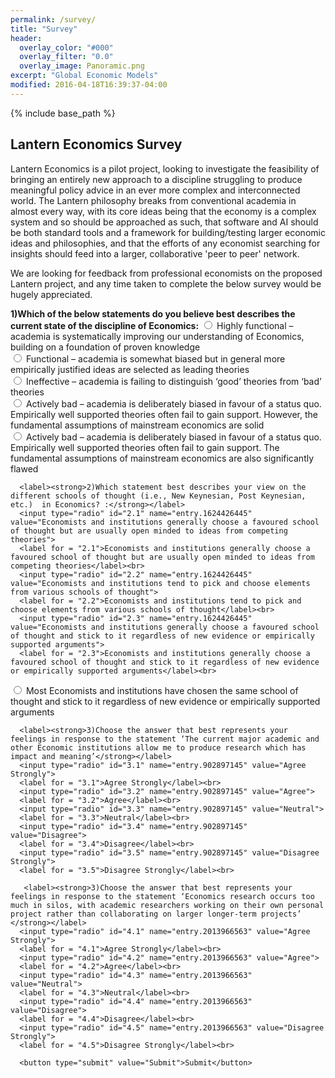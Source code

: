 ```yaml
---
permalink: /survey/
title: "Survey"
header:
  overlay_color: "#000"
  overlay_filter: "0.0"
  overlay_image: Panoramic.png
excerpt: "Global Economic Models"
modified: 2016-04-18T16:39:37-04:00
---
```


{% include base_path %}

## Lantern Economics Survey 

Lantern Economics is a pilot project, looking to investigate the feasibility of bringing an entirely new approach to a discipline struggling to produce meaningful policy advice in an ever more complex and interconnected world. The Lantern philosophy breaks from conventional academia in almost every way, with its core ideas being that the economy is a complex system and so should be approached as such, that software and AI should be both standard tools and a framework for building/testing larger economic ideas and philosophies, and that the efforts of any economist searching for insights should feed into a larger, collaborative 'peer to peer' network.

We are looking for feedback from professional economists on the proposed Lantern project, and any time taken to complete the below survey would be hugely appreciated.

<script type="text/javascript">var submitted=false;</script>
<iframe name="hidden_iframe" id="hidden_iframe" style="display:none;" 
onload="if(submitted) {window.location='/about/';}"></iframe>

<form action="https://docs.google.com/forms/d/e/1FAIpQLSctS4sXl4CJH5g_czdqKE5brDXOmKm5mpwXL7eBPbF6aTuvUw/formResponse" method="post" target="hidden_iframe" onsubmit="submitted=true;">
      <label><strong>1)Which of the below statements do you believe best describes the current state of the discipline of Economics:</strong></label>
      <input type="radio" id="1.1" name="entry.1346174101" value="Highly functional – academia is systematically improving our understanding of Economics, building on a foundation of proven knowledge">
      <label for = "1.1">Highly functional – academia is systematically improving our understanding of Economics, building on a foundation of proven knowledge</label><br>
      <input type="radio" id="1.2" name="entry.1346174101" value="Functional – academia is somewhat biased but in general more empirically justified ideas are selected as leading theories">
      <label for = "1.2">Functional – academia is somewhat biased but in general more empirically justified ideas are selected as leading theories</label><br>
      <input type="radio" id="1.3" name="entry.1346174101" value="Ineffective – academia is failing to distinguish ‘good’ theories from ‘bad’ theories">
      <label for = "1.3">Ineffective – academia is failing to distinguish ‘good’ theories from ‘bad’ theories</label><br>
      <input type="radio" id="1.4" name="entry.1346174101" value="Actively bad – academia is deliberately biased in favour of a status quo. Empirically well supported theories often fail to gain support. However, the fundamental assumptions of mainstream economics are solid">
      <label for = "1.4">Actively bad – academia is deliberately biased in favour of a status quo. Empirically well supported theories often fail to gain support. However, the fundamental assumptions of mainstream economics are solid</label><br>
  <input type="radio" id="1.5" name="entry.1346174101" value="Actively bad – academia is deliberately biased in favour of a status quo. Empirically well supported theories often fail to gain support. The fundamental assumptions of mainstream economics are also significantly flawed">
      <label for = "1.5">Actively bad – academia is deliberately biased in favour of a status quo. Empirically well supported theories often fail to gain support. The fundamental assumptions of mainstream economics are also significantly flawed</label><br>
  
      <label><strong>2)Which statement best describes your view on the different schools of thought (i.e., New Keynesian, Post Keynesian, etc.)  in Economics? :</strong></label>
      <input type="radio" id="2.1" name="entry.1624426445" value="Economists and institutions generally choose a favoured school of thought but are usually open minded to ideas from competing theories">
      <label for = "2.1">Economists and institutions generally choose a favoured school of thought but are usually open minded to ideas from competing theories</label><br>
      <input type="radio" id="2.2" name="entry.1624426445" value="Economists and institutions tend to pick and choose elements from various schools of thought">
      <label for = "2.2">Economists and institutions tend to pick and choose elements from various schools of thought</label><br>
      <input type="radio" id="2.3" name="entry.1624426445" value="Economists and institutions generally choose a favoured school of thought and stick to it regardless of new evidence or empirically supported arguments">
      <label for = "2.3">Economists and institutions generally choose a favoured school of thought and stick to it regardless of new evidence or empirically supported arguments</label><br>
  <input type="radio" id="2.4" name="entry.1624426445" value="Most Economists and institutions have chosen the same school of thought and stick to it regardless of new evidence or empirically supported arguments">
      <label for = "2.4">Most Economists and institutions have chosen the same school of thought and stick to it regardless of new evidence or empirically supported arguments</label><br>
  
      <label><strong>3)Choose the answer that best represents your feelings in response to the statement ‘The current major academic and other Economic institutions allow me to produce research which has impact and meaning’</strong></label>
      <input type="radio" id="3.1" name="entry.902897145" value="Agree Strongly">
      <label for = "3.1">Agree Strongly</label><br>
      <input type="radio" id="3.2" name="entry.902897145" value="Agree">
      <label for = "3.2">Agree</label><br>
      <input type="radio" id="3.3" name="entry.902897145" value="Neutral">
      <label for = "3.3">Neutral</label><br>
      <input type="radio" id="3.4" name="entry.902897145" value="Disagree">
      <label for = "3.4">Disagree</label><br>
      <input type="radio" id="3.5" name="entry.902897145" value="Disagree Strongly">
      <label for = "3.5">Disagree Strongly</label><br>
  
       <label><strong>3)Choose the answer that best represents your feelings in response to the statement ‘Economics research occurs too much in silos, with academic researchers working on their own personal project rather than collaborating on larger longer-term projects’ </strong></label>
      <input type="radio" id="4.1" name="entry.2013966563" value="Agree Strongly">
      <label for = "4.1">Agree Strongly</label><br>
      <input type="radio" id="4.2" name="entry.2013966563" value="Agree">
      <label for = "4.2">Agree</label><br>
      <input type="radio" id="4.3" name="entry.2013966563" value="Neutral">
      <label for = "4.3">Neutral</label><br>
      <input type="radio" id="4.4" name="entry.2013966563" value="Disagree">
      <label for = "4.4">Disagree</label><br>
      <input type="radio" id="4.5" name="entry.2013966563" value="Disagree Strongly">
      <label for = "4.5">Disagree Strongly</label><br>
  
      <button type="submit" value="Submit">Submit</button>
</form>
